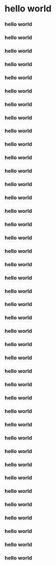 # hello world
### hello world
### hello world
### hello world
### hello world
### hello world
### hello world
### hello world
### hello world
### hello world
### hello world
### hello world
### hello world
### hello world
### hello world
### hello world
### hello world
### hello world
### hello world
### hello world
### hello world
### hello world
### hello world
### hello world
### hello world
### hello world
### hello world
### hello world
### hello world
### hello world
### hello world
### hello world
### hello world
### hello world
### hello world
### hello world
### hello world
### hello world
### hello world
### hello world
### hello world
### hello world
